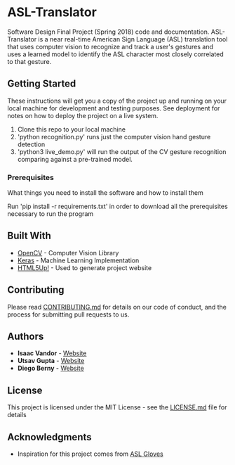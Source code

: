 # ASL-Translator
Software Design Final Project (Spring 2018) code and documentation. ASL-Translator is a near real-time American Sign Language (ASL) translation tool that uses computer vision to recognize and track a user's gestures and uses a learned model to identify the ASL character most closely correlated to that gesture.

## Getting Started

These instructions will get you a copy of the project up and running on your local machine for development and testing purposes. See deployment for notes on how to deploy the project on a live system.

1. Clone this repo to your local machine
2. 'python recognition.py' runs just the computer vision hand gesture detection
3. 'python3 live_demo.py' will run the output of the CV gesture recognition comparing against a pre-trained model.

### Prerequisites

What things you need to install the software and how to install them

Run 'pip install -r requirements.txt' in order to download all the prerequisites necessary to run the program


## Built With

* [OpenCV](https://opencv.org/) - Computer Vision Library
* [Keras](https://keras.io) - Machine Learning Implementation
* [HTML5Up!](https://html5up.net/) - Used to generate project website

## Contributing

Please read [CONTRIBUTING.md](Contributing.md) for details on our code of conduct, and the process for submitting pull requests to us.
 

## Authors

* **Isaac Vandor** - [Website](http://isaacvandor.com/)
* **Utsav Gupta** - [Website](http://github.com/Utsav22G/)
* **Diego Berny** - [Website](https://github.com/dberny)

## License

This project is licensed under the MIT License - see the [LICENSE.md](LICENSE.md) file for details

## Acknowledgments

* Inspiration for this project comes from [ASL Gloves](http://www.olin.edu/news-events/2016/asl-gloves/) 
